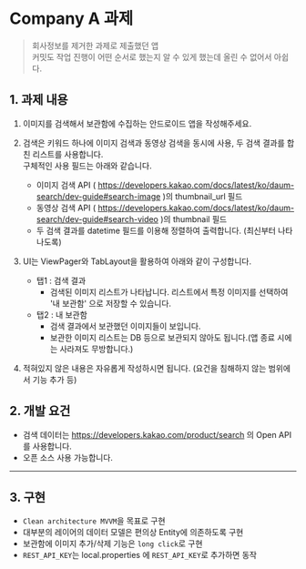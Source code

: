 # Company A 과제

> 회사정보를 제거한 과제로 제출했던 앱  
> 커밋도 작업 진행이 어떤 순서로 했는지 알 수 있게 했는데 올린 수 없어서 아쉽다. 

## 1. 과제 내용

1. 이미지를 검색해서 보관함에 수집하는 안드로이드 앱을 작성해주세요.

1. 검색은 키워드 하나에 이미지 검색과 동영상 검색을 동시에 사용, 두 검색 결과를 합친 리스트를 사용합니다.  
  구체적인 사용 필드는 아래와 같습니다.
   * 이미지 검색 API ( https://developers.kakao.com/docs/latest/ko/daum-search/dev-guide#search-image )의 thumbnail_url 필드
   * 동영상 검색 API ( https://developers.kakao.com/docs/latest/ko/daum-search/dev-guide#search-video )의 thumbnail 필드
   * 두 검색 결과를 datetime 필드를 이용해 정렬하여 출력합니다. (최신부터 나타나도록)

1.  UI는 ViewPager와 TabLayout을 활용하여 아래와 같이 구성합니다.
    * 탭1 : 검색 결과
      - 검색된 이미지 리스트가 나타납니다. 리스트에서 특정 이미지를 선택하여 '내 보관함' 으로 저장할 수 있습니다.
    * 탭2 : 내 보관함
      - 검색 결과에서 보관했던 이미지들이 보입니다.
      - 보관한 이미지 리스트는 DB 등으로 보관되지 않아도 됩니다.(앱 종료 시에는 사라져도 무방합니다.)

1. 적혀있지 않은 내용은 자유롭게 작성하시면 됩니다. (요건을 침해하지 않는 범위에서 기능 추가 등)


## 2. 개발 요건

- 검색 데이터는 https://developers.kakao.com/product/search 의 Open API를 사용합니다.
- 오픈 소스 사용 가능합니다.


---

## 3. 구현

- `Clean architecture MVVM`을 목표로 구현
- 대부분의 레이어의 데이터 모델은 편의상 Entity에 의존하도록 구현
- 보관함에 이미지 추가/삭제 기능은 `long click`로 구현
- `REST_API_KEY`는 local.properties 에 `REST_API_KEY`로 추가하면 동작

  